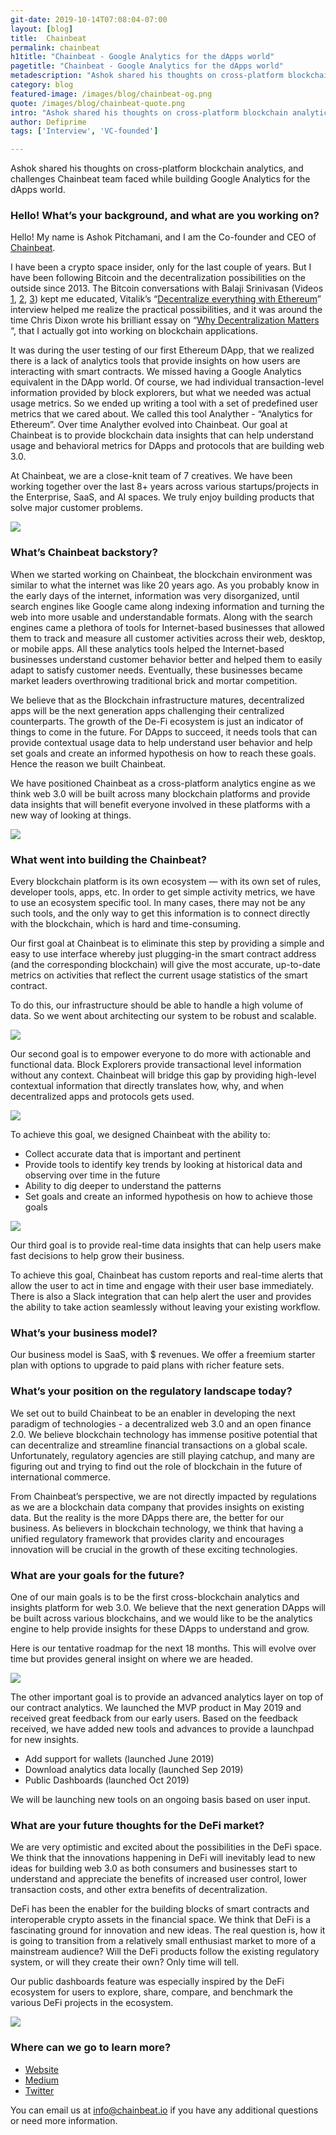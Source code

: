 ```yaml
---
git-date: 2019-10-14T07:08:04-07:00
layout: [blog]
title:  Chainbeat
permalink: chainbeat
h1title: "Chainbeat - Google Analytics for the dApps world"
pagetitle: "Chainbeat - Google Analytics for the dApps world"
metadescription: "Ashok shared his thoughts on cross-platform blockchain analytics, and challenges Chainbeat team faced while building Google Analytics for the dApps world"
category: blog
featured-image: /images/blog/chainbeat-og.png
quote: /images/blog/chainbeat-quote.png
intro: "Ashok shared his thoughts on cross-platform blockchain analytics, and challenges Chainbeat team faced while building Google Analytics for the dApps world"
author: Defiprime
tags: ['Interview', 'VC-founded']

---
```

Ashok shared his thoughts on cross-platform blockchain analytics, and challenges Chainbeat team faced while building Google Analytics for the dApps world.  

### Hello! What’s your background, and what are you working on?

Hello! My name is Ashok Pitchamani, and I am the Co-founder and CEO of [Chainbeat](http://chainbeat.io/).

I have been a crypto space insider, only for the last couple of years.  But I have been following Bitcoin and the decentralization possibilities on the outside since 2013. The Bitcoin conversations with Balaji Srinivasan (Videos [1](https://www.youtube.com/watch?v=cOubCHLXT6A), [2](https://www.youtube.com/watch?v=iir5J6Z3Z1Q), [3](https://www.youtube.com/watch?v=JIxwTx7o_B4)) kept me educated, Vitalik’s “[Decentralize everything with Ethereum](https://www.youtube.com/watch?v=WSN5BaCzsbo)” interview helped me realize the practical possibilities, and it was around the time Chris Dixon wrote his brilliant essay on “[Why Decentralization Matters](https://medium.com/s/story/why-decentralization-matters-5e3f79f7638e) “, that I actually got into working on blockchain applications.  

It was during the user testing of our first Ethereum DApp, that we realized there is a lack of analytics tools that provide insights on how users are interacting with smart contracts. We missed having a Google Analytics equivalent in the DApp world. Of course, we had individual transaction-level information provided by block explorers, but what we needed was actual usage metrics. So we ended up writing a tool with a set of predefined user metrics that we cared about. We called this tool Analyther - “Analytics for Ethereum”. Over time Analyther evolved into Chainbeat. Our goal at Chainbeat is to provide blockchain data insights that can help understand usage and behavioral metrics for DApps and protocols that are building web 3.0.

At Chainbeat, we are a close-knit team of 7 creatives. We have been working together over the last 8+ years across various startups/projects in the Enterprise, SaaS, and AI spaces. We truly enjoy building products that solve major customer problems.

![](/images/blog/chainbeat/image2.png)

### What’s Chainbeat backstory?

When we started working on Chainbeat, the blockchain environment was similar to what the internet was like 20 years ago. As you probably know in the early days of the internet, information was very disorganized, until search engines like Google came along indexing information and turning the web into more usable and understandable formats. Along with the search engines came a plethora of tools for Internet-based businesses that allowed them to track and measure all customer activities across their web, desktop, or mobile apps. All these analytics tools helped the Internet-based businesses understand customer behavior better and helped them to easily adapt to satisfy customer needs. Eventually, these businesses became market leaders overthrowing traditional brick and mortar competition.

We believe that as the Blockchain infrastructure matures, decentralized apps will be the next generation apps challenging their centralized counterparts. The growth of the De-Fi ecosystem is just an indicator of things to come in the future. For DApps to succeed, it needs tools that can provide contextual usage data to help understand user behavior and help set goals and create an informed hypothesis on how to reach these goals.  Hence the reason we built Chainbeat.

We have positioned Chainbeat as a cross-platform analytics engine as we think web 3.0 will be built across many blockchain platforms and provide data insights that will benefit everyone involved in these platforms with a new way of looking at things.

![](/images/blog/chainbeat/image5.png)

### What went into building the Chainbeat?

Every blockchain platform is its own ecosystem — with its own set of rules, developer tools, apps, etc. In order to get simple activity metrics, we have to use an ecosystem specific tool. In many cases, there may not be any such tools, and the only way to get this information is to connect directly with the blockchain, which is hard and time-consuming.

Our first goal at Chainbeat is to eliminate this step by providing a simple and easy to use interface whereby just plugging-in the smart contract address (and the corresponding blockchain) will give the most accurate, up-to-date metrics on activities that reflect the current usage statistics of the smart contract.

To do this, our infrastructure should be able to handle a high volume of data. So we went about architecting our system to be robust and scalable.

![](/images/blog/chainbeat/image4.png)

Our second goal is to empower everyone to do more with actionable and functional data. Block Explorers provide transactional level information without any context. Chainbeat will bridge this gap by providing high-level contextual information that directly translates how, why, and when decentralized apps and protocols gets used.

![](/images/blog/chainbeat/image1.png)

To achieve this goal, we designed Chainbeat with the ability to:
- Collect accurate data that is important and pertinent
- Provide tools to identify key trends by looking at historical data and observing over time in the future
- Ability to dig deeper to understand the patterns
- Set goals and create an informed hypothesis on how to achieve those goals

![](/images/blog/chainbeat/image6.png)

Our third goal is to provide real-time data insights that can help users make fast decisions to help grow their business.

To achieve this goal, Chainbeat has custom reports and real-time alerts that allow the user to act in time and engage with their user base immediately. There is also a Slack integration that can help alert the user and provides the ability to take action seamlessly without leaving your existing workflow.

### What’s your business model?

Our business model is SaaS, with $ revenues. We offer a freemium starter plan with options to upgrade to paid plans with richer feature sets.

### What’s your position on the regulatory landscape today?

We set out to build Chainbeat to be an enabler in developing the next paradigm of technologies - a decentralized web 3.0 and an open finance 2.0. We believe blockchain technology has immense positive potential that can decentralize and streamline financial transactions on a global scale. Unfortunately, regulatory agencies are still playing catchup, and many are figuring out and trying to find out the role of blockchain in the future of international commerce.

From Chainbeat’s perspective, we are not directly impacted by regulations as we are a blockchain data company that provides insights on existing data. But the reality is the more DApps there are, the better for our business. As believers in blockchain technology, we think that having a unified regulatory framework that provides clarity and encourages innovation will be crucial in the growth of these exciting technologies.

### What are your goals for the future?

One of our main goals is to be the first cross-blockchain analytics and insights platform for web 3.0. We believe that the next generation DApps will be built across various blockchains, and we would like to be the analytics engine to help provide insights for these DApps to understand and grow.  

Here is our tentative roadmap for the next 18 months. This will evolve over time but provides general insight on where we are headed.  

![](/images/blog/chainbeat/image7.png)

The other important goal is to provide an advanced analytics layer on top of our contract analytics.
We launched the MVP product in May 2019 and received great feedback from our early users. Based on the feedback received, we have added new tools and advances to provide a launchpad for new insights.
- Add support for wallets (launched June 2019)
- Download analytics data locally (launched Sep 2019)
- Public Dashboards  (launched Oct 2019)

We will be launching new tools on an ongoing basis based on user input.

### What are your future thoughts for the DeFi market?

We are very optimistic and excited about the possibilities in the DeFi space. We think that the innovations happening in DeFi will inevitably lead to new ideas for building web 3.0 as both consumers and businesses start to understand and appreciate the benefits of increased user control, lower transaction costs, and other extra benefits of decentralization.

DeFi has been the enabler for the building blocks of smart contracts and interoperable crypto assets in the financial space. We think that DeFi is a fascinating ground for innovation and new ideas. The real question is, how it is going to transition from a relatively small enthusiast market to more of a mainstream audience? Will the DeFi products follow the existing regulatory system, or will they create their own?  Only time will tell.

Our public dashboards feature was especially inspired by the DeFi ecosystem for users to explore, share, compare, and benchmark the various DeFi projects in the ecosystem.  

![](/images/blog/chainbeat/image3.png)

### Where can we go to learn more?

- [Website](https://chainbeat.io)
- [Medium](https://medium.com/chainbeat/)
- [Twitter](https://twitter.com/chainbeatinc)

You can email us at info@chainbeat.io if you have any additional questions or need more information.
